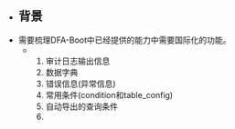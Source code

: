 - ## 背景
- 需要梳理DFA-Boot中已经提供的能力中需要国际化的功能。
	- 1. 审计日志输出信息
	  2. 数据字典
	  3. 错误信息(异常信息)
	  4. 常用条件(condition和table_config)
	  5. 自动导出的查询条件
	  6.